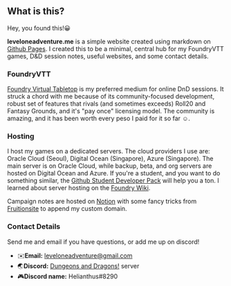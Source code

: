 ## What is this?
Hey, you found this!😀

**leveloneadventure.me** is a simple website created using markdown on [Github Pages](https://pages.github.com/ "Github Pages"). I created this to be a minimal, central hub for my FoundryVTT games, D&D session notes, useful websites, and some contact details. 

### FoundryVTT
[Foundry Virtual Tabletop](https://foundryvtt.com/ "Foundry virtual tabletop") is my preferred medium for online DnD sessions. It struck a chord with me because of its community-focused development, robust set of features that rivals (and sometimes exceeds) Roll20 and Fantasy Grounds, and it's "pay once" licensing model. The community is amazing, and it has been worth every peso I paid for it so far ☺️. 

### Hosting
I host my games on a dedicated servers. The cloud providers I use are: Oracle Cloud (Seoul), Digital Ocean (Singapore), Azure (Singapore). The main server is on Oracle Cloud, while backup, beta, and org servers are hosted on Digital Ocean and Azure. If you're a student, and you want to do something similar, the [Github Student Developer Pack](https://education.github.com/pack "Github Student Developer Pack") will help you a ton. I learned about server hosting on the [Foundry Wiki](https://foundryvtt.wiki/en/home).

Campaign notes are hosted on [Notion](https://www.notion.so/ "Notion") with some fancy tricks from [Fruitionsite](https://fruitionsite.com/ "Fruitionsite") to append my custom domain.

### Contact Details
Send me and email if you have questions, or add me up on discord!
- ✉️**Email:** leveloneadventure@gmail.com
- 🌏**Discord:** [Dungeons and Dragons!](https://discord.gg/TaGUnUT5mG "Dungeons and Dragons!") server
- 🎮**Discord name:** Helianthus#8290
